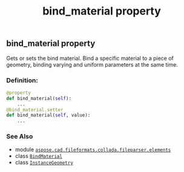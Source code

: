 ﻿---
title: bind_material property
second_title: Aspose.CAD for Python via .NET API References
description: 
type: docs
weight: 30
url: /python-net/aspose.cad.fileformats.collada.fileparser.elements/instancegeometry/bind_material/
is_root: false
---

## bind_material property


Gets or sets the bind material.
Bind a specific material to a piece of geometry, binding varying and uniform parameters at the same time.
### Definition:
```python
@property
def bind_material(self):
    ...
@bind_material.setter
def bind_material(self, value):
    ...
```

### See Also
* module [`aspose.cad.fileformats.collada.fileparser.elements`](../../)
* class [`BindMaterial`](/cad/python-net/aspose.cad.fileformats.collada.fileparser.elements/bindmaterial)
* class [`InstanceGeometry`](/cad/python-net/aspose.cad.fileformats.collada.fileparser.elements/instancegeometry)
